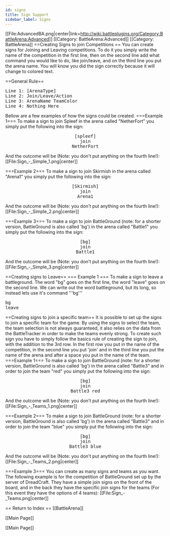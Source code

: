 ```yaml
---
id: signs
title: Sign Support
sidebar_label: Signs
---
```

[[File:AdvancedBA.png|center|link=http://wiki.battleplugins.org/Category:BattleArena:Advanced]]
[[Category: BattleArena:Advanced]]
[[Category: BattleArena]]
==Creating Signs to join Competitions ==
You can create signs for Joining and Leaving competitions.  To do it you simply write the name of the competition in the first line, then on the second line add what command you would like to do, like join/leave, and on the third line you put the arena name. You will know you did the sign correctly because it will change to colored text.

==General Rule==
<pre>
Line 1: [ArenaType]
Line 2: Join/Leave/Action
Line 3: ArenaName TeamColor
Line 4: Nothing Here
</pre>
Bellow are a few examples of how the signs could be created.
===Example 1===
To make a sign to join Spleef in the arena called "NetherFort" you simply put the following into the sign:
<div style="text-align: center;">
<pre>
[spleef]
join
NetherFort
</pre>
</div>
And the outcome will be (Note: you don't put anything on the fourth line!):
[[File:Sign_-_Simple_1.png|center]]

===Example 2===
To make a sign to join Skirmish in the arena called "Arena1" you simply put the following into the sign:
<div style="text-align: center;">
<pre>
[Skirmish]
join
Arena1
</pre>
</div>
And the outcome will be (Note: you don't put anything on the fourth line!):
[[File:Sign_-_Simple_2.png|center]]

===Example 3===
To make a sign to join BattleGround (note: for a shorter version, BattleGround is also called 'bg') in the arena called "Battle1" you simply put the following into the sign:
<div style="text-align: center;">
<pre>
[bg]
join
Battle1
</pre>
</div>
And the outcome will be (Note: you don't put anything on the fourth line!):
[[File:Sign_-_Simple_3.png|center]]

==Creating signs to Leave==
=== Example 1 ===
To make a sign to leave a battleground.  The word "bg" goes on the first line, the word "leave" goes on the second line. We can write out the word battleground, but its long, so instead lets use it's command '''bg'''
<pre>
bg
leave
</pre>

==Creating signs to join a specific team==
It is possible to set up the signs to join a specific team for the game. By using the signs to select the team, the team selection is not always guaranteed, it also relies on the data from the BattleTracker in order to make the teams evenly strong. To create such sign you have to simply follow the basics rule of creating the sign to join, with the addition to the 3rd row. In the first row you put in the name of the competition, in the second line you put 'join' and in the third line you put the name of the arena and after a space you put in the name of the team.
===Example 1===
To make a sign to join BattleGround (note: for a shorter version, BattleGround is also called 'bg') in the arena called "Battle3" and in order to join the team "red" you simply put the following into the sign:
<div style="text-align: center;">
<pre>
[bg]
join
Battle3 red
</pre>
</div>
And the outcome will be (Note: you don't put anything on the fourth line!):
[[File:Sign_-_Teams_1.png|center]]

===Example 2===
To make a sign to join BattleGround (note: for a shorter version, BattleGround is also called 'bg') in the arena called "Battle3" and in order to join the team "blue" you simply put the following into the sign:
<div style="text-align: center;">
<pre>
[bg]
join
Battle3 blue
</pre>
</div>
And the outcome will be (Note: you don't put anything on the fourth line!):
[[File:Sign_-_Teams_2.png|center]]

===Example 3===
You can create as many signs and teams as you want. The following example is for the competition of BattleGround set up by the server of DreadCraft. They have a simple join signs on the front of the board, and in the back they have the specific join signs for the teams (For this event they have the options of 4 teams):
[[File:Sign_-_Teams.png|center]]

== Return to Index ==
[[BattleArena]]

[[Main Page]]

[[Main Page]]
